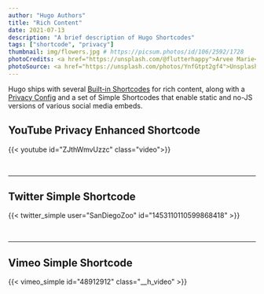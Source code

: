 ```yaml
---
author: "Hugo Authors"
title: "Rich Content"
date: 2021-07-13
description: "A brief description of Hugo Shortcodes"
tags: ["shortcode", "privacy"]
thumbnail: img/flowers.jpg # https://picsum.photos/id/106/2592/1728
photoCredits: <a href="https://unsplash.com/@flutterhappy">Arvee Marie</a>
photoSource: <a href="https://unsplash.com/photos/YnfGtpt2gf4">Unsplash</a>
---
```


Hugo ships with several [Built-in Shortcodes](https://gohugo.io/content-management/shortcodes/#use-hugos-built-in-shortcodes) for rich content, along with a [Privacy Config](https://gohugo.io/about/hugo-and-gdpr/) and a set of Simple Shortcodes that enable static and no-JS versions of various social media embeds.

## <!--more-->

## YouTube Privacy Enhanced Shortcode

{{< youtube id="ZJthWmvUzzc" class="video">}}

<br>

---

## Twitter Simple Shortcode

{{< twitter_simple user="SanDiegoZoo" id="1453110110599868418" >}}

<br>

---

## Vimeo Simple Shortcode

{{< vimeo_simple id="48912912" class="__h_video" >}}
